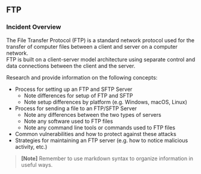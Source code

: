 ## FTP  

### Incident Overview  

The File Transfer Protocol (FTP) is a standard network protocol used for the transfer of computer files between a client and server on a computer network.   
FTP is built on a client-server model architecture using separate control and data connections between the client and the server.  

Research and provide information on the following concepts:  

- Process for setting up an FTP and SFTP Server     
    - Note differences for setup of FTP and SFTP
    - Note setup differences by platform (e.g. Windows, macOS, Linux)    
- Process for sending a file to an FTP/SFTP Server     
    - Note any differences between the two types of servers
    - Note any software used to FTP files
    - Note any command line tools or commands used to FTP files 
- Common vulnerabilities and how to protect against these attacks
- Strategies for maintaining an FTP server (e.g. how to notice malicious activity, etc.)

>**[Note]** Remember to use markdown syntax to organize information in useful ways.
